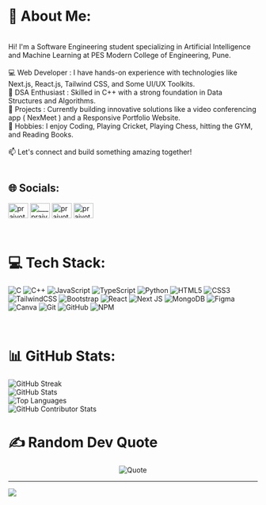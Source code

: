 # 💫 About Me:
<br>Hi! I'm a Software Engineering student specializing in Artificial Intelligence and Machine Learning at PES Modern College of Engineering, Pune.<br><br>💻 Web Developer : I have hands-on experience with technologies like Next.js, React.js, Tailwind CSS, and Some UI/UX Toolkits.<br>🧠 DSA Enthusiast : Skilled in C++ with a strong foundation in Data Structures and Algorithms.<br>🚀 Projects : Currently building innovative solutions like a video conferencing app ( NexMeet ) and a Responsive Portfolio Website.<br>🎯 Hobbies: I enjoy  Coding, Playing Cricket, Playing Chess, hitting the GYM, and Reading Books.<br><br>📫 Let's connect and build something amazing together!
<br><br>
## 🌐 Socials:
<p align="left">
<a href="https://linkedin.com/in/prajyot-porje" target="blank"><img align="center" src="https://raw.githubusercontent.com/rahuldkjain/github-profile-readme-generator/master/src/images/icons/Social/linked-in-alt.svg" alt="prajyot-porje" height="30" width="40" /></a>
<a href="https://instagram.com/___prajyot_17" target="blank"><img align="center" src="https://raw.githubusercontent.com/rahuldkjain/github-profile-readme-generator/master/src/images/icons/Social/instagram.svg" alt="___prajyot_17" height="30" width="40" /></a>
<a href="https://www.leetcode.com/prajyot-porje" target="blank"><img align="center" src="https://raw.githubusercontent.com/rahuldkjain/github-profile-readme-generator/master/src/images/icons/Social/leet-code.svg" alt="prajyot-porje" height="30" width="40" /></a>
<a href="https://auth.geeksforgeeks.org/user/prajyotporje" target="blank"><img align="center" src="https://raw.githubusercontent.com/rahuldkjain/github-profile-readme-generator/master/src/images/icons/Social/geeks-for-geeks.svg" alt="prajyotporje" height="30" width="40" /></a>
</p>

<br>


# 💻 Tech Stack:
![C](https://img.shields.io/badge/c-%2300599C.svg?style=flat&logo=c&logoColor=white)
![C++](https://img.shields.io/badge/c++-%2300599C.svg?style=flat&logo=c%2B%2B&logoColor=white) 
![JavaScript](https://img.shields.io/badge/javascript-%23323330.svg?style=flat&logo=javascript&logoColor=%23F7DF1E)
![TypeScript](https://img.shields.io/badge/typescript-%23007ACC.svg?style=flat&logo=typescript&logoColor=white)
![Python](https://img.shields.io/badge/python-3670A0?style=flat&logo=python&logoColor=ffdd54)
![HTML5](https://img.shields.io/badge/html5-%23E34F26.svg?style=flat&logo=html5&logoColor=white) 
![CSS3](https://img.shields.io/badge/css3-%231572B6.svg?style=flat&logo=css3&logoColor=white)
![TailwindCSS](https://img.shields.io/badge/tailwindcss-%2338B2AC.svg?style=flat&logo=tailwind-css&logoColor=white)
![Bootstrap](https://img.shields.io/badge/bootstrap-%238511FA.svg?style=flat&logo=bootstrap&logoColor=white)
![React](https://img.shields.io/badge/react-%2320232a.svg?style=flat&logo=react&logoColor=%2361DAFB)
![Next JS](https://img.shields.io/badge/Next-black?style=flat&logo=next.js&logoColor=white) 
![MongoDB](https://img.shields.io/badge/MongoDB-%234ea94b.svg?style=flat&logo=mongodb&logoColor=white) 
![Figma](https://img.shields.io/badge/figma-%23F24E1E.svg?style=flat&logo=figma&logoColor=white) 
![Canva](https://img.shields.io/badge/Canva-%2300C4CC.svg?style=flat&logo=Canva&logoColor=white) 
![Git](https://img.shields.io/badge/git-%23F05033.svg?style=flat&logo=git&logoColor=white)
![GitHub](https://img.shields.io/badge/github-%23121011.svg?style=flat&logo=github&logoColor=white)
![NPM](https://img.shields.io/badge/NPM-%23CB3837.svg?style=flat&logo=npm&logoColor=white) 

<br>

# 📊 GitHub Stats:
<div align="left">
  <img src="https://github-readme-streak-stats.herokuapp.com/?user=prajyot-porje&theme=github_dark_dimmed&hide_border=false" alt="GitHub Streak" />
</div>
<div align="left">
  <img src="https://github-readme-stats.vercel.app/api?username=prajyot-porje&theme=github_dark_dimmed&hide_border=false&include_all_commits=true&count_private=true" alt="GitHub Stats" />

</div>
  
<div align="left" >
 <img src="https://github-readme-stats.vercel.app/api/top-langs/?username=prajyot-porje&theme=github_dark_dimmed&hide_border=false&include_all_commits=true&count_private=true&layout=compact" alt="Top Languages" style="vertical-align: top;" />
</div>
<div align="left" >
  <img src="https://github-contributor-stats.vercel.app/api?username=prajyot-porje&limit=5&theme=github_dark_dimmed&combine_all_yearly_contributions=true" alt="GitHub Contributor Stats" style="vertical-align: top;" />
</div>


# ✍️ Random Dev Quote

<div align="center">
  <img src="https://quotes-github-readme.vercel.app/api?type=horizontal&theme=tokyonight" alt="Quote" />
</div>

----
[![](https://visitcount.itsvg.in/api?id=prajyot-porje&icon=0&color=12)](https://visitcount.itsvg.in)

<!-- Proudly created with GPRM ( https://gprm.itsvg.in ) -->

